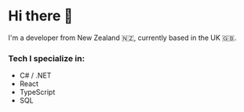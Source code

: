 # Hi there 👋

I'm a developer from New Zealand 🇳🇿, currently based in the UK 🇬🇧.

### Tech I specialize in:

- C# / .NET
- React
- TypeScript
- SQL
